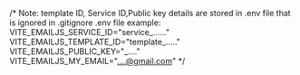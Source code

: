 




/* Note: template ID, Service ID,Public key details are stored in .env file that is ignored in .gitignore
.env file example:
VITE_EMAILJS_SERVICE_ID="service_......"
VITE_EMAILJS_TEMPLATE_ID="template_....."
VITE_EMAILJS_PUBLIC_KEY="_...."
VITE_EMAILJS_MY_EMAIL="....@gmail.com"
*/